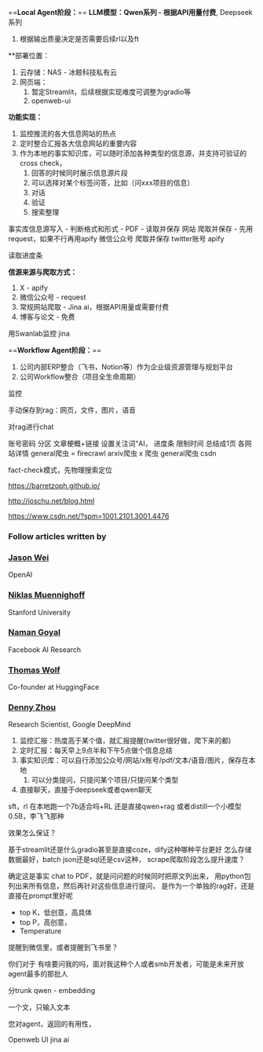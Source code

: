 ==**Local Agent阶段：**==
**LLM模型：Qwen系列 - 根据API用量付费**, Deepseek系列
1. 根据输出质量决定是否需要后续rl以及ft

**部署位置：
1. 云存储：NAS - 冰鲸科技私有云
2. 网页端：
	1. 暂定Streamlit，后续根据实现难度可调整为gradio等
	2. openweb-ui

**功能实现：**
1. 监控推流的各大信息网站的热点
2. 定时整合汇报各大信息网站的重要内容
3. 作为本地的事实知识库，可以随时添加各种类型的信息源，并支持可验证的cross check，
	1. 回答的时候同时展示信息源片段
	2. 可以选择对某个标签问答，比如（问xxx项目的信息）
	3. 对话
	4. 验证
	5. 搜索整理

事实库信息源写入 - 判断格式和形式 - 
					PDF -           读取并保存
					网站              爬取并保存 - 先用request，如果不行再用apify
					微信公众号   爬取并保存
					twitter账号   apify


读取进度条
					

**信源来源与爬取方式：**
1. X - apify
2. 微信公众号 - request
3. 常规网站爬取 - Jina ai，根据API用量或需要付费
4. 博客与论文 - 免费

用Swanlab监控
jina

==**Workflow Agent阶段：**==
1. 公司内部ERP整合（飞书，Notion等）作为企业级资源管理与规划平台
2. 公司Workflow整合（项目全生命周期）


监控

手动保存到rag：网页，文件，图片，语音

对rag进行chat

账号密码
分区
文章梗概+链接
设置关注词“AI，
进度条
限制时间
总结成1页
各网站详情
general爬虫 = firecrawl
arxiv爬虫
x 爬虫
general爬虫
csdn

fact-check模式，先物理搜索定位

  

https://barretzoph.github.io/

http://joschu.net/blog.html

https://www.csdn.net/?spm=1001.2101.3001.4476

### Follow articles written by
### [Jason Wei](https://scholar.google.com/citations?hl=en&user=wA5TK_0AAAAJ)

OpenAI
### [Niklas Muennighoff](https://scholar.google.com/citations?hl=en&user=Me0IoRMAAAAJ)

Stanford University
### [Naman Goyal](https://scholar.google.com/citations?hl=en&user=CRbM_P4AAAAJ)

Facebook AI Research
### [Thomas Wolf](https://scholar.google.com/citations?hl=en&user=D2H5EFEAAAAJ)

Co-founder at HuggingFace
### [Denny Zhou](https://scholar.google.com/citations?hl=en&user=UwLsYw8AAAAJ)

Research Scientist, Google DeepMind



1. 监控汇报：热度高于某个值，就汇报提醒(twitter很好做，爬下来的都)
2. 定时汇报：每天早上9点半和下午5点做个信息总结
3. 事实知识库：可以自行添加公众号/网站/x账号/pdf/文本/语音/图片，保存在本地
	1. 可以分类提问，只提问某个项目/只提问某个类型
4. 直接聊天，直接于deepseek或者qwen聊天

sft，rl
在本地跑一个7b适合吗+RL
还是直接qwen+rag
或者distill一个小模型0.5B，李飞飞那种

效果怎么保证？

基于streamlit还是什么gradio甚至是直接coze，dify这种哪种平台更好
怎么存储数据最好，batch json还是sql还是csv这种，
scrape爬取阶段怎么提升速度？

确定这是事实
chat to PDF，就是问问题的时候同时把原文列出来，
用python包列出来所有信息，然后再针对这些信息进行提问，
	是作为一个单独的rag好，还是直接在prompt里好呢

- top K，低创意，高具体
- top P，高创意，
- Temperature

提醒到微信里，或者提醒到飞书里？

你们对于
有啥要问我的吗，面对我这种个人或者smb开发者，可能是未来开放agent最多的那批人


分trunk
qwen - embedding

一个文，只输入文本

您对agent，返回的有用性，

Openweb UI
jina ai